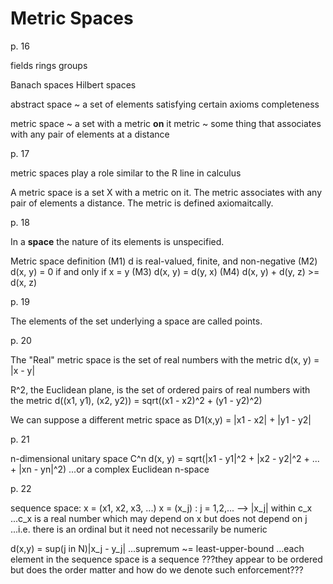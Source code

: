 # Metric Spaces

p. 16

fields
rings
groups

Banach spaces
Hilbert spaces

abstract space ~ a set of elements satisfying certain axioms
completeness

metric space ~ a set with a metric __on__ it
metric ~ some thing that associates with any pair of elements at a distance

p. 17

metric spaces play a role similar to the R line in calculus

A metric space is a set X with a metric on it.
The metric associates with any pair of elements a distance.
The metric is defined axiomaitcally.

p. 18


In a __space__ the nature of its elements is unspecified.

Metric space definition
(M1)  d is real-valued, finite, and non-negative
(M2)  d(x, y) = 0 if and only if x = y
(M3)  d(x, y) = d(y, x)
(M4)  d(x, y) + d(y, z) >= d(x, z)

p. 19

The elements of the set underlying a space are called points.

p. 20

The "Real" metric space is the set of real numbers with the metric d(x, y) = |x - y|

R^2, the Euclidean plane, is the set of ordered pairs of real numbers with the metric d((x1, y1), (x2, y2)) = sqrt((x1 - x2)^2 + (y1 - y2)^2)

We can suppose a different metric space as D1(x,y) = |x1 - x2| + |y1 - y2|

p. 21

n-dimensional unitary space C^n
d(x, y) = sqrt(|x1 - y1|^2 + |x2 - y2|^2 + ... + |xn - yn|^2)
...or a complex Euclidean n-space

p. 22

sequence space:
x = (x1, x2, x3, ...)   x = (x_j) : j = 1,2,...
--> |x_j| within c_x
...c_x is a real number which may depend on x but does not depend on j
...i.e. there is an ordinal but it need not necessarily be numeric

d(x,y) = sup(j in N)|x_j - y_j|
...supremum ~= least-upper-bound
...each element in the sequence space is a sequence
???they appear to be ordered but does the order matter and how do we denote such enforcement???

